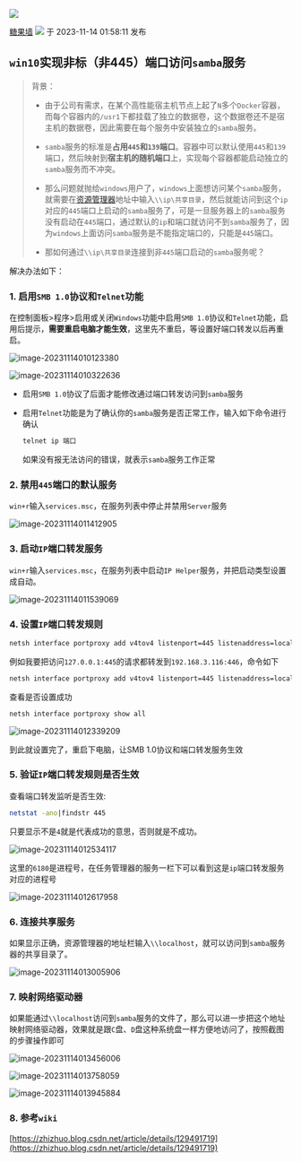 ![](https://csdnimg.cn/release/blogv2/dist/pc/img/original.png)

[糖果墙](https://blog.csdn.net/qq_38505969 "糖果墙") ![](https://csdnimg.cn/release/blogv2/dist/pc/img/newCurrentTime2.png) 于 2023-11-14 01:58:11 发布

## `win10`实现非标（非445）端口访问`samba`服务

> 背景：
> 
> -   由于公司有需求，在某个高性能宿主机节点上起了`N`多个`Docker`容器，而每个容器内的`/usr1`下都挂载了独立的数据卷，这个数据卷还不是宿主机的数据卷，因此需要在每个服务中安装独立的`samba`服务。
>     
> -   `samba`服务的标准是**占用`445`和`139`端口**。容器中可以默认使用`445`和`139`端口，然后映射到**宿主机的随机端口**上，实现每个容器都能启动独立的`samba`服务而不冲突。
>     
> -   那么问题就抛给`windows`用户了，`windows`上面想访问某个`samba`服务，就需要在[资源管理器](https://so.csdn.net/so/search?q=%E8%B5%84%E6%BA%90%E7%AE%A1%E7%90%86%E5%99%A8&spm=1001.2101.3001.7020)地址中输入`\\ip\共享目录`，然后就能访问到这个`ip`对应的`445`端口上启动的`samba`服务了，可是一旦服务器上的`samba`服务没有启动在`445`端口，通过默认的`ip`和端口就访问不到`samba`服务了，因为`windows`上面访问`samba`服务是不能指定端口的，只能是`445`端口。
>     
> -   那如何通过`\\ip\共享目录`连接到非`445`端口启动的`samba`服务呢？
>     

解决办法如下：

### 1\. 启用`SMB 1.0`协议和`Telnet`功能

在控制面板>程序>启用或关闭`Windows`功能中启用`SMB 1.0`协议和`Telnet`功能，启用后提示，**需要重启电脑才能生效**，这里先不重启，等设置好端口转发以后再重启。

![image-20231114010123380](https://img-blog.csdnimg.cn/img_convert/496a9aa55a1e51b428cf7c42c31e8dd4.png)

![image-20231114010322636](https://img-blog.csdnimg.cn/img_convert/51327f18b22b86e772d772ef33a15afe.png)

-   启用`SMB 1.0`协议了后面才能修改通过端口转发访问到`samba`服务
    
-   启用`Telnet`功能是为了确认你的`samba`服务是否正常工作，输入如下命令进行确认
    
    ```bash
    telnet ip 端口
    ```
    
    如果没有报无法访问的错误，就表示`samba`服务工作正常
    

### 2\. 禁用`445`端口的默认服务

`win+r`输入`services.msc`，在服务列表中停止并禁用`Server`服务

![image-20231114011412905](https://img-blog.csdnimg.cn/img_convert/42f9c4a3e06e4bab6428db2f59b56d7c.png)

### 3\. 启动`IP`端口转发服务

`win+r`输入`services.msc`，在服务列表中启动`IP Helper`服务，并把启动类型设置成自动。

![image-20231114011539069](https://img-blog.csdnimg.cn/img_convert/480932dd9ed47429da504efbd56018ab.png)

### 4\. 设置`IP`端口转发规则

```bash
netsh interface portproxy add v4tov4 listenport=445 listenaddress=localhost connectport=目标端口 connectaddress=目标IP
```

例如我要把访问`127.0.0.1:445`的请求都转发到`192.168.3.116:446`，命令如下

```bash
netsh interface portproxy add v4tov4 listenport=445 listenaddress=localhost connectport=446 connectaddress=192.168.3.11
```

查看是否设置成功

```bash
netsh interface portproxy show all
```

![image-20231114012339209](https://img-blog.csdnimg.cn/img_convert/04f4ac9fb95637a8583e6ae4241fc996.png)

到此就设置完了，重启下电脑，让SMB 1.0协议和端口转发服务生效

### 5\. 验证`IP`端口转发规则是否生效

查看端口转发监听是否生效:

```bash
netstat -ano|findstr 445
```

只要显示不是`4`就是代表成功的意思，否则就是不成功。

![image-20231114012534117](https://img-blog.csdnimg.cn/img_convert/a9d834773204b6519ccf031281dc2925.png)

这里的`6180`是进程号，在任务管理器的服务一栏下可以看到这是`ip`端口转发服务对应的进程号

![image-20231114012617958](https://img-blog.csdnimg.cn/img_convert/ebf93fb3c6b3a639bf3d5cd2b03859a6.png)

### 6\. 连接共享服务

如果显示正确，资源管理器的地址栏输入`\\localhost`，就可以访问到`samba`服务器的共享目录了。

![image-20231114013005906](https://img-blog.csdnimg.cn/img_convert/a160607d8dc34e58a13b635c0d0f4025.png)

### 7\. 映射网络驱动器

如果能通过`\\localhost`访问到`samba`服务的文件了，那么可以进一步把这个地址映射网络驱动器，效果就是跟`C`盘、`D`盘这种系统盘一样方便地访问了，按照截图的步骤操作即可

![image-20231114013456006](https://img-blog.csdnimg.cn/img_convert/4221904a4076adc1186d17efaacd11b4.png)

![image-20231114013758059](https://img-blog.csdnimg.cn/img_convert/7d67e4969112a500b0fcfab20b1088f9.png)

![image-20231114013945884](https://img-blog.csdnimg.cn/img_convert/cca310382434b1731bfd279ef7ab0d8f.png)

### 8\. 参考`wiki`

[https://zhizhuo.blog.csdn.net/article/details/129491719](https://zhizhuo.blog.csdn.net/article/details/129491719)